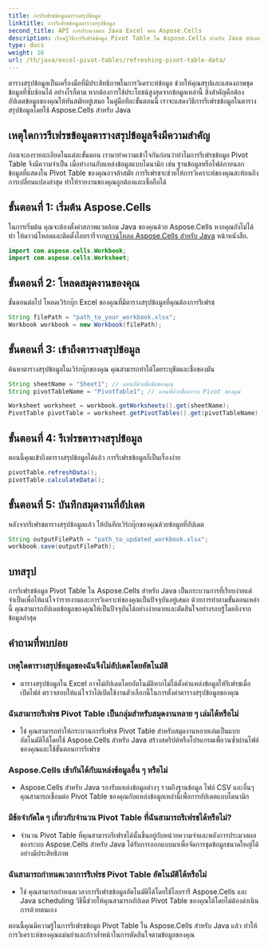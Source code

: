 ```yaml
---
title: การรีเฟรชข้อมูลตารางสรุปข้อมูล
linktitle: การรีเฟรชข้อมูลตารางสรุปข้อมูล
second_title: API การประมวลผล Java Excel ของ Aspose.Cells
description: เรียนรู้วิธีการรีเฟรชข้อมูล Pivot Table ใน Aspose.Cells สำหรับ Java อัปเดตข้อมูลของคุณได้อย่างง่ายดาย
type: docs
weight: 16
url: /th/java/excel-pivot-tables/refreshing-pivot-table-data/
---
```


ตารางสรุปข้อมูลเป็นเครื่องมือที่มีประสิทธิภาพในการวิเคราะห์ข้อมูล ช่วยให้คุณสรุปและแสดงภาพชุดข้อมูลที่ซับซ้อนได้ อย่างไรก็ตาม หากต้องการใช้ประโยชน์สูงสุดจากข้อมูลเหล่านี้ สิ่งสำคัญคือต้องอัปเดตข้อมูลของคุณให้ทันสมัยอยู่เสมอ ในคู่มือทีละขั้นตอนนี้ เราจะแสดงวิธีการรีเฟรชข้อมูลในตารางสรุปข้อมูลโดยใช้ Aspose.Cells สำหรับ Java

## เหตุใดการรีเฟรชข้อมูลตารางสรุปข้อมูลจึงมีความสำคัญ

ก่อนจะลงรายละเอียดในแต่ละขั้นตอน เรามาทำความเข้าใจกันก่อนว่าทำไมการรีเฟรชข้อมูล Pivot Table จึงมีความจำเป็น เมื่อทำงานกับแหล่งข้อมูลแบบไดนามิก เช่น ฐานข้อมูลหรือไฟล์ภายนอก ข้อมูลที่แสดงใน Pivot Table ของคุณอาจล้าสมัย การรีเฟรชจะช่วยให้การวิเคราะห์ของคุณสะท้อนถึงการเปลี่ยนแปลงล่าสุด ทำให้รายงานของคุณถูกต้องและเชื่อถือได้

## ขั้นตอนที่ 1: เริ่มต้น Aspose.Cells

 ในการเริ่มต้น คุณจะต้องตั้งค่าสภาพแวดล้อม Java ของคุณด้วย Aspose.Cells หากคุณยังไม่ได้ทำ ให้ดาวน์โหลดและติดตั้งไลบรารีจาก[ดาวน์โหลด Aspose.Cells สำหรับ Java](https://releases.aspose.com/cells/java/) หน้าหนังสือ.

```java
import com.aspose.cells.Workbook;
import com.aspose.cells.Worksheet;
```

## ขั้นตอนที่ 2: โหลดสมุดงานของคุณ

ขั้นตอนต่อไป โหลดเวิร์กบุ๊ก Excel ของคุณที่มีตารางสรุปข้อมูลที่คุณต้องการรีเฟรช

```java
String filePath = "path_to_your_workbook.xlsx";
Workbook workbook = new Workbook(filePath);
```

## ขั้นตอนที่ 3: เข้าถึงตารางสรุปข้อมูล

ค้นหาตารางสรุปข้อมูลในเวิร์กบุ๊กของคุณ คุณสามารถทำได้โดยระบุชีตและชื่อของมัน

```java
String sheetName = "Sheet1"; // แทนที่ด้วยชื่อชีตของคุณ
String pivotTableName = "PivotTable1"; // แทนที่ด้วยชื่อตาราง Pivot ของคุณ

Worksheet worksheet = workbook.getWorksheets().get(sheetName);
PivotTable pivotTable = worksheet.getPivotTables().get(pivotTableName);
```

## ขั้นตอนที่ 4: รีเฟรชตารางสรุปข้อมูล

ตอนนี้คุณเข้าถึงตารางสรุปข้อมูลได้แล้ว การรีเฟรชข้อมูลก็เป็นเรื่องง่าย

```java
pivotTable.refreshData();
pivotTable.calculateData();
```

## ขั้นตอนที่ 5: บันทึกสมุดงานที่อัปเดต

หลังจากรีเฟรชตารางสรุปข้อมูลแล้ว ให้บันทึกเวิร์กบุ๊กของคุณด้วยข้อมูลที่อัปเดต

```java
String outputFilePath = "path_to_updated_workbook.xlsx";
workbook.save(outputFilePath);
```

## บทสรุป

การรีเฟรชข้อมูล Pivot Table ใน Aspose.Cells สำหรับ Java เป็นกระบวนการที่เรียบง่ายแต่จำเป็นเพื่อให้แน่ใจว่ารายงานและการวิเคราะห์ของคุณเป็นปัจจุบันอยู่เสมอ ด้วยการทำตามขั้นตอนเหล่านี้ คุณสามารถอัปเดตข้อมูลของคุณให้เป็นปัจจุบันได้อย่างง่ายดายและตัดสินใจอย่างรอบรู้โดยอิงจากข้อมูลล่าสุด

## คำถามที่พบบ่อย

### เหตุใดตารางสรุปข้อมูลของฉันจึงไม่อัปเดตโดยอัตโนมัติ
   - ตารางสรุปข้อมูลใน Excel อาจไม่อัปเดตโดยอัตโนมัติหากไม่ได้ตั้งค่าแหล่งข้อมูลให้รีเฟรชเมื่อเปิดไฟล์ ตรวจสอบให้แน่ใจว่าได้เปิดใช้งานตัวเลือกนี้ในการตั้งค่าตารางสรุปข้อมูลของคุณ

### ฉันสามารถรีเฟรช Pivot Table เป็นกลุ่มสำหรับสมุดงานหลาย ๆ เล่มได้หรือไม่
   - ใช่ คุณสามารถทำให้กระบวนการรีเฟรช Pivot Table สำหรับสมุดงานหลายเล่มเป็นแบบอัตโนมัติได้โดยใช้ Aspose.Cells สำหรับ Java สร้างสคริปต์หรือโปรแกรมเพื่อวนซ้ำผ่านไฟล์ของคุณและใช้ขั้นตอนการรีเฟรช

### Aspose.Cells เข้ากันได้กับแหล่งข้อมูลอื่น ๆ หรือไม่
   - Aspose.Cells สำหรับ Java รองรับแหล่งข้อมูลต่างๆ รวมถึงฐานข้อมูล ไฟล์ CSV และอื่นๆ คุณสามารถเชื่อมต่อ Pivot Table ของคุณกับแหล่งข้อมูลเหล่านี้เพื่อการอัปเดตแบบไดนามิก

### มีข้อจำกัดใด ๆ เกี่ยวกับจำนวน Pivot Table ที่ฉันสามารถรีเฟรชได้หรือไม่?
   - จำนวน Pivot Table ที่คุณสามารถรีเฟรชได้นั้นขึ้นอยู่กับหน่วยความจำและพลังการประมวลผลของระบบ Aspose.Cells สำหรับ Java ได้รับการออกแบบมาเพื่อจัดการชุดข้อมูลขนาดใหญ่ได้อย่างมีประสิทธิภาพ

### ฉันสามารถกำหนดเวลาการรีเฟรช Pivot Table อัตโนมัติได้หรือไม่
   - ใช่ คุณสามารถกำหนดเวลาการรีเฟรชข้อมูลอัตโนมัติได้โดยใช้ไลบรารี Aspose.Cells และ Java scheduling วิธีนี้ช่วยให้คุณสามารถอัปเดต Pivot Table ของคุณได้โดยไม่ต้องดำเนินการด้วยตนเอง

ตอนนี้คุณมีความรู้ในการรีเฟรชข้อมูล Pivot Table ใน Aspose.Cells สำหรับ Java แล้ว ทำให้การวิเคราะห์ของคุณแม่นยำและก้าวล้ำหน้าในการตัดสินใจตามข้อมูลของคุณ